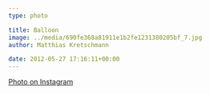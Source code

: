 ```yaml
---
type: photo

title: Balloon
image: ../media/690fe368a81911e1b2fe1231380205bf_7.jpg
author: Matthias Kretschmann

date: 2012-05-27 17:16:11+00:00
---
```


[Photo on Instagram](http://instagr.am/p/LIwqMrtSs2/)
